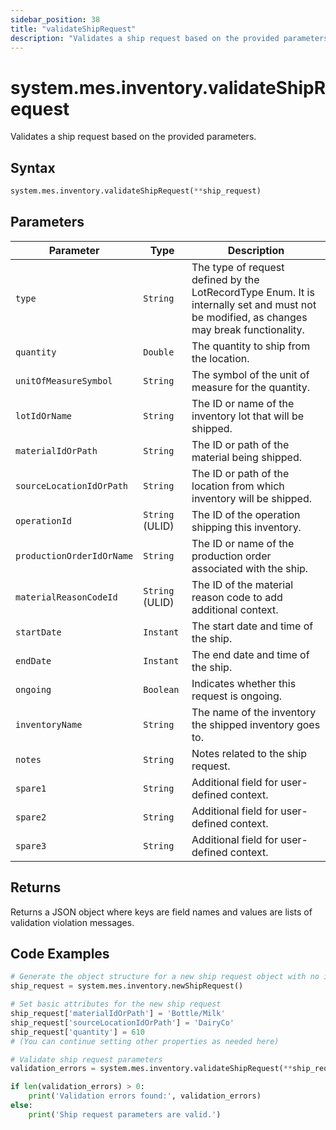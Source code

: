 ```yaml
---
sidebar_position: 38
title: "validateShipRequest"
description: "Validates a ship request based on the provided parameters."
---
```


# system.mes.inventory.validateShipRequest

Validates a ship request based on the provided parameters.

## Syntax

```python
system.mes.inventory.validateShipRequest(**ship_request)
```

## Parameters

| Parameter                 | Type            | Description                                                                                                                               |
| ------------------------- | --------------- | ----------------------------------------------------------------------------------------------------------------------------------------- |
| `type`                    | `String`        | The type of request defined by the LotRecordType Enum. It is internally set and must not be modified, as changes may break functionality. |
| `quantity`                | `Double`        | The quantity to ship from the location.                                                                                                   |
| `unitOfMeasureSymbol`     | `String`        | The symbol of the unit of measure for the quantity.                                                                                       |
| `lotIdOrName`             | `String`        | The ID or name of the inventory lot that will be shipped.                                                                                 |
| `materialIdOrPath`        | `String`        | The ID or path of the material being shipped.                                                                                             |
| `sourceLocationIdOrPath`  | `String`        | The ID or path of the location from which inventory will be shipped.                                                                      |
| `operationId`             | `String` (ULID) | The ID of the operation shipping this inventory.                                                                                          |
| `productionOrderIdOrName` | `String`        | The ID or name of the production order associated with the ship.                                                                          |
| `materialReasonCodeId`    | `String` (ULID) | The ID of the material reason code to add additional context.                                                                             |
| `startDate`               | `Instant`       | The start date and time of the ship.                                                                                                      |
| `endDate`                 | `Instant`       | The end date and time of the ship.                                                                                                        |
| `ongoing`                 | `Boolean`       | Indicates whether this request is ongoing.                                                                                                |
| `inventoryName`           | `String`        | The name of the inventory the shipped inventory goes to.                                                                                  |
| `notes`                   | `String`        | Notes related to the ship request.                                                                                                        |
| `spare1`                  | `String`        | Additional field for user-defined context.                                                                                                |
| `spare2`                  | `String`        | Additional field for user-defined context.                                                                                                |
| `spare3`                  | `String`        | Additional field for user-defined context.                                                                                                |

## Returns

Returns a JSON object where keys are field names and values are lists of validation violation messages.

## Code Examples

```python
# Generate the object structure for a new ship request object with no initial arguments
ship_request = system.mes.inventory.newShipRequest()

# Set basic attributes for the new ship request
ship_request['materialIdOrPath'] = 'Bottle/Milk'
ship_request['sourceLocationIdOrPath'] = 'DairyCo'
ship_request['quantity'] = 610
# (You can continue setting other properties as needed here)

# Validate ship request parameters
validation_errors = system.mes.inventory.validateShipRequest(**ship_request)

if len(validation_errors) > 0:
    print('Validation errors found:', validation_errors)
else:
    print('Ship request parameters are valid.')
```
